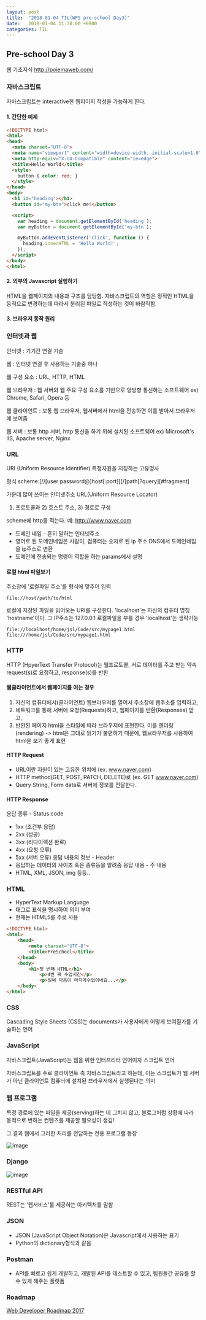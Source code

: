 ```yaml
---
layout: post
title:  "2018-01-04 TIL(WPS pre-school Day3)"
date:   2018-01-04 11:30:00 +0900
categories: TIL
---
```


## Pre-school Day 3

웹 기초지식
http://poiemaweb.com/

### 자바스크립트
자바스크립트는 interactive한 웹피이지 작성을 가능하게 한다.

#### 1. 간단한 예제
	
```html
<!DOCTYPE html>
<html>
<head>
  <meta charset="UTF-8">
  <meta name="viewport" content="width=device-width, initial-scale=1.0">
  <meta http-equiv="X-UA-Compatible" content="ie=edge">
  <title>Hello World</title>
  <style>
    button { color: red; }
  </style>
</head>
<body>
  <h1 id="heading"></h1>
  <button id="my-btn">click me!</button>

  <script>
    var heading = document.getElementById('heading');
    var myButton = document.getElementById('my-btn');

    myButton.addEventListener('click', function () {
      heading.innerHTML = 'Hello World!';
    });
  </script>
</body>
</html>
```

#### 2. 외부의 Javascript 실행하기

HTML을 웹페이지의 내용과 구조를 담당함. 자바스크립트의 역할은 정적인 HTML을 동적으로 변경하는데 따라서 분리된 파일로 작성하는 것이 바람직함.


#### 3. 브라우저 동작 원리

### 인터넷과 웹

인터넷 : 기기간 연결 기술

웹 : 인터넷 연결 후 사용하는 기술중 하나

웹 구성 요소 : URL, HTTP, HTML

웹 브라우저 : 웹 서버와 웹 주요 구성 요소를 기반으로 양방향 통신하는 소프트웨어 ex) Chrome, Safari, Opera 등 

웹 클라이언트 : 보통 웹 브라우저, 웹서버에서 html을 전송하면 이를 받아서 브라우저에 보여줌

웹 서버 : 보통 http 서버, http 통신을 하기 위해 설치된 소프트웨어
ex) Microsoft's IIS, Apache server, Nginx

### URL

URI (Uniform Resource Identifier) 특정자원을 지칭하는 고유명사

형식 scheme:[//[user:password@]host[:port]][/]path[?query][#fragment]

가운데 많이 쓰이는 인터넷주소 URL(Uniform Resource Locator)

1) 프로토콜과 2) 호스트 주소, 3) 경로로 구성

scheme에 http를 적는다. 예: http://www.naver.com

- 도메인 네임 - 흔히 말하는 인터넷주소
- 영어로 된 도메인네임은 사람이, 컴퓨터는 숫자로 된 ip 주소 DNS에서 도메인네임을 ip주소로 변환
- 도메인에 전송되는 명령어 역할을 하는 params에서 설명


#### 로컬 html 파일보기
주소창에 '로컬파일 주소'를 형식에 맞추어 입력

```file://host/path/to/html```

로컬에 저장된 파일을 읽어오는 URI를 구성한다. 'localhost'는 자신의 컴퓨터 명칭 'hostname'이다. 그 IP주소는 127.0.0.1
로컬파일을 부를 경우 'localhost'는 생략가능

```
file://localhost/home/jsl/Code/src/mypage1.html file:///home/jsl/Code/src/mypage1.html
```

### HTTP

HTTP (HpyerText Transfer Protocol)는 웹프로토콜, 서로 데이터를 주고 받는 약속
request(s)로 요청하고, response(s)를 반환

#### 웹클라이언트에서 웹페이지를 여는 경우
1. 자신의 컴퓨터에서(클라이언트) 웹브라우저를 열어서 주소창에 웹주소를 입력하고,
1. 네트워크를 통해 서버에 요청(Requests)하고, 웹페이지를 반환(Responses) 받고,
1. 반환된 페이지 html을 스타일에 따라 브라우저에 표현한다. 이를 렌더링 (rendering)
-> html은 그대로 읽기가 불편하기 때문에, 웹브라우저를 사용하여 html을 보기 좋게 표현

#### HTTP Request
- URL이란 자원이 있는 고유한 위치에 (ex. www.naver.com)
- HTTP method(GET, POST, PATCH, DELETE)로 (ex. GET www.naver.com)
- Query String, Form data로 서버에 정보를 전달한다.

#### HTTP Response

응답 종류 - Status code

- 1xx (조건부 응답)
- 2xx (성공)
- 3xx (리다이렉션 완료)
- 4xx (요청 오류)
- 5xx (서버 오류)
응답 내용의 정보 - Header
- 응답하는 데이터의 사이즈 혹은 종류등을 알려줌
응답 내용 - 주 내용
- HTML, XML, JSON, img 등등..

### HTML
- HyperText Markup Language
- 태그로 표식을 명시하여 의미 부여
- 현재는 HTML5를 주로 사용

```html
<!DOCTYPE html>
<html>
	<head>
		<meta charset="UTF-8">
		<title>PreSchool</title>
	</head>
	<body>
		<h1>첫 번째 HTML</h1>
			<p>4번 째 수업시간</p>
			<p>벌써 다음이 마지막수업이네요...</p>
	</body>
</html>
```

### CSS

Cascading Style Sheets (CSS)는 documents가 사용자에게 어떻게 보여질가를 기술하는 언어

### JavaScript

자바스크립트(JavaScript)는 웹을 위한 인터프리터 언어이자 스크립트 언어

자바스크립트를 주로 클라이언트 측 자바스크립트라고 하는데, 이는 스크립트가 웹 서버가 아닌 클라이언트 컴퓨터에 설치된 브라우저에서 실행된다는 의미

### 웹 프로그램

특정 경로에 있는 파일을 제공(serving)하는 데 그치지 않고, 블로그처럼 상황에 따라 동적으로 변하는 컨텐츠를 제공할 필요성이 생김!

그 결과 웹에서 그러한 처리를 전담하는 전용 프로그램 등장

![image](https://user-images.githubusercontent.com/33015649/34557063-5ace7924-f17c-11e7-97f2-a3a9cb0b0668.png)


### Django

![image](https://user-images.githubusercontent.com/33015649/34557154-a2cd061e-f17c-11e7-80fc-a493f1efb135.png)

### RESTful API

REST는 '웹서비스'를 제공하는 아키텍처를 말함

### JSON

- JSON (JavaScript Object Notation)은 Javascript에서 사용하는 표기
- Python의 dictionary형식과 같음

### Postman

- API를 빠르고 쉽게 개발하고, 개발된 API를 테스트할 수 있고, 팀원들간 공유를 할 수 있게 해주는 플랫폼

### Roadmap

[Web Developer Roadmap 2017](https://github.com/kamranahmedse/developer-roadmap/blob/master/README.md)
